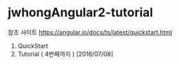 # jwhongAngular2-tutorial
참조 사이트
  https://angular.io/docs/ts/latest/quickstart.html
  1. QuickStart
  2. Tutorial ( 4번째까지 ) [2016/07/08]
